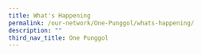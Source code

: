 ```yaml
---
title: What's Happening
permalink: /our-network/One-Punggol/whats-happening/
description: ""
third_nav_title: One Punggol
---
```

